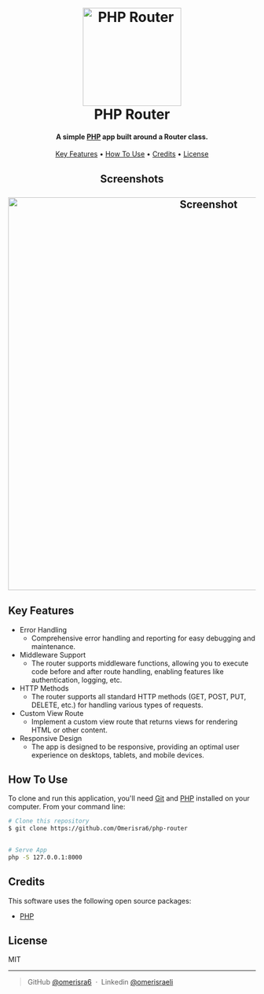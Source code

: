 
<h1 align="center">
  <br>
  <img src="https://cdn-icons-png.flaticon.com/512/1551/1551378.png" alt="PHP Router" width="200">
  <br>
  PHP Router
  <br>
</h1>

<h4 align="center">A simple <a href="https://www.php.net" target="_blank">PHP</a> app built around a Router class.</h4>
<p align="center"></p>
<p align="center">
  <a href="#key-features">Key Features</a> •
  <a href="#how-to-use">How To Use</a> •
  <a href="#credits">Credits</a> •
  <a href="#license">License</a>
</p>
<h2 align="center">
  Screenshots
  <br>
  <br>
  <img src="https://i.postimg.cc/BQ0HZNrF/Screen-Shot-2023-07-24-at-15-53-17.png" alt="Screenshot" border="0" width="800"/> 
</h2>


## Key Features
* Error Handling
  - Comprehensive error handling and reporting for easy debugging and maintenance.
* Middleware Support
  - The router supports middleware functions, allowing you to execute code before and after route handling, enabling features like authentication, logging, etc.
* HTTP Methods
  - The router supports all standard HTTP methods (GET, POST, PUT, DELETE, etc.) for handling various types of requests.
* Custom View Route
  - Implement a custom view route that returns views for rendering HTML or other content.
* Responsive Design
  - The app is designed to be responsive, providing an optimal user experience on desktops, tablets, and mobile devices.

## How To Use

To clone and run this application, you'll need [Git](https://git-scm.com) and [PHP](https://www.php.net/) installed on your computer. 
From your command line:

```bash
# Clone this repository
$ git clone https://github.com/Omerisra6/php-router
  

# Serve App
php -S 127.0.0.1:8000
```

## Credits

This software uses the following open source packages:

- [PHP](https://www.php.net/)

## License

MIT

---

> GitHub [@omerisra6](https://github.com/Omerisra6) &nbsp;&middot;&nbsp;
> Linkedin [@omerisraeli](https://www.linkedin.com/in/omer-israeli6/)
